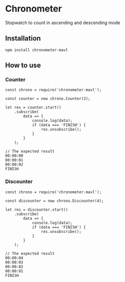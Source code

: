 # Chronometer
Stopwatch to count in ascending and descending mode

## Installation

```
npm install chronometer-mavl
```

## How to use

### Counter
```
const chrono = require('chronometer-mavl');

const counter = new chrono.Counter(3);

let res = counter.start()
    .subscribe(
        data => {
            console.log(data);
            if (data === 'FINISH') {
                res.unsubscribe();
            }
        }
    );

// The expected result
00:00:00
00:00:01
00:00:02
FINISH
```

### Discounter
```
const chrono = require('chronometer-mavl');

const discounter = new chrono.Discounter(4);

let res = discounter.start()
    .subscribe(
        data => {
            console.log(data);
            if (data === 'FINISH') {
                res.unsubscribe();
            }
        }
    );

// The expected result
00:00:04
00:00:03
00:00:02
00:00:01
FINISH
```